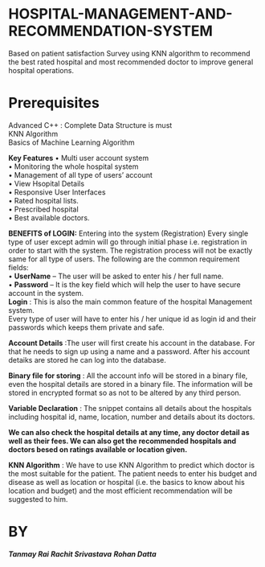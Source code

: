 # HOSPITAL-MANAGEMENT-AND-RECOMMENDATION-SYSTEM
Based on patient satisfaction Survey using KNN algorithm to recommend the best rated hospital and most recommended doctor to improve general hospital operations.

# Prerequisites
Advanced C++ : Complete Data Structure is must\
KNN Algorithm\
Basics of Machine Learning Algorithm

**Key Features**
•	Multi user account system\
•	Monitoring the whole hospital system \
•	Management of all type of users’ account \
•	View Hsopital Details\
•	Responsive User Interfaces\
•	Rated hospital lists.\
•	Prescribed hospital \
•	Best available doctors.

**BENEFITS of LOGIN:**
Entering into the system (Registration)
Every single type of user except admin will go through initial phase i.e. registration in order to start with the system.
The registration process will not be exactly same for all type of users. The following are the common requirement fields:\
•	**UserName** – The user will be asked to enter his / her full name. \
•	**Password** – It is the key field which will help the user to have secure account in the system. \
**Login** : This is also the main common feature of the hospital Management	system.\
Every type of user will have to enter his / her unique id as login id and their passwords which keeps them private and safe. 

**Account Details** :The user will first create his account in the database. For that he needs to sign up using a name and a password. After his account detaiks are stored he can log into the database.

**Binary file for storing** : All the account info will be stored in a binary file, even the hospital details are stored in a binary file. The information will be stored in encrypted format so as not to be altered by any third person.

**Variable Declaration** : The snippet contains all details about the hospitals including hospital id, name, location, number and details about its doctors.

**We can also check the hospital details at any time, any doctor detail as well as their fees. We can also get the recommended hospitals and doctors besed on ratings available or location given.**

**KNN Algorithm** : We have to use KNN Algorithm to predict which doctor is the most suitable for the patient. The patient needs to enter his budget and disease as well as location or hospital (i.e. the basics to know about his location and budget) and the most efficient recommendation will be suggested to him.

# BY
**_Tanmay Rai_**
**_Rachit Srivastava_**
**_Rohan Datta_**
